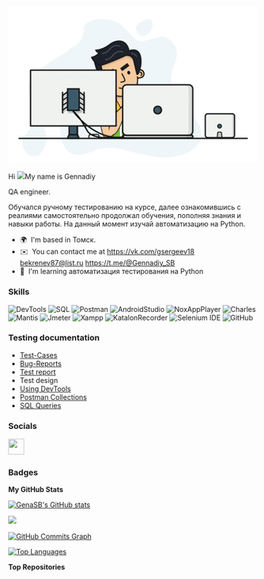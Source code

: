 ![Header](https://github.com/GenaSB/genaSB/blob/main/images/workingHard.gif)

Hi ![](https://user-images.githubusercontent.com/18350557/176309783-0785949b-9127-417c-8b55-ab5a4333674e.gif)My name is Gennadiy


QA engineer.


Обучался ручному тестированию на курсе, далее ознакомившись с реалиями самостоятельно продолжал обучения, пополняя знания и навыки работы. На данный момент изучай автоматизацию на Python.

* 🌍  I'm based in Томск.
* ✉️  You can contact me at https://vk.com/gsergeev18 bekrenev87@list.ru https://t.me/@Gennadiy_SB
* 🧠  I'm learning автоматизация тестирования на Python

### Skills


![DevTools](https://img.shields.io/badge/-devtools-004242?style=for-the-badge&logo=DevTools&logoColor=004242)
![SQL](https://img.shields.io/badge/-SQL-85A0C8?style=for-the-badge&logo=mysql&logoColor=004242)
![Postman](https://img.shields.io/badge/-postman-C89433?style=for-the-badge&logo=postman&logoColor=004242)
![AndroidStudio](https://img.shields.io/badge/-androidstudio-301BC8?style=for-the-badge&logo=androidstudio&logoColor=22C81F)
![NoxAppPlayer](https://img.shields.io/badge/-NoxAppPlayer-EB05D8?style=for-the-badge&logo=NoxAppPlayer&logoColor=)
![Charles](https://img.shields.io/badge/-charles-B8BFC8?style=for-the-badge&logo=charles&logoColor=250CC8)
![Mantis](https://img.shields.io/badge/-mantis-50C878?style=for-the-badge&logo=mantis&logoColor=50C878)
![Jmeter](https://img.shields.io/badge/-jmeter-9457EB?style=for-the-badge&logo=jmeter&logoColor=004242)
![Xampp](https://img.shields.io/badge/-xampp-C8C218?style=for-the-badge&logo=xampp&logoColor=004242)
![KatalonRecorder](https://img.shields.io/badge/-KatalonRecorder-C8081E?style=for-the-badge&logo=KatalonRecorder&logoColor=C4C85E)
![Selenium IDE](https://img.shields.io/badge/-SeleniumIDE-1B00C8?style=for-the-badge&logo=SeleniumIDE&logoColor=C4C85E)
![GitHub](https://img.shields.io/badge/-github-000000?style=for-the-badge&logo=github&logoColor=F0EAD6)
### Testing documentation
+ [Test-Cases](https://github.com/GenaSB/genaSB/tree/main/my%20examples/test%20cases)
+ [Bug-Reports](https://github.com/GenaSB/genaSB/blob/main/my%20examples/BTS%20Mantis.pdf) 
+ [Test report](https://github.com/GenaSB/genaSB/blob/main/my%20examples/%D0%BD%D0%B5%D1%84%D1%83%D0%BD%D0%BA%D1%86%D0%B8%D0%BE%D0%BD%D0%B0%D0%BB%D1%8C%D0%BD%D0%BE%D0%B5%20%D1%82%D0%B5%D1%81%D1%82%D0%B8%D1%80%D0%BE%D0%B2%D0%B0%D0%BD%D0%B8%D0%B5.pdf)
+ Test design
+ [Using DevTools](https://github.com/GenaSB/genaSB/blob/main/my%20examples/DevTools%20.pdf)
+ [Postman Collections](https://github.com/GenaSB/genaSB/blob/main/my%20examples/Part%203%20Corrected%20Collection%201.postman_collection.json)
+ [SQL Queries](https://github.com/GenaSB/genaSB/blob/main/my%20examples/sql.pdf)

### Socials

<p align="left"> <a href="https://www.github.com/GenaSB" target="_blank" rel="noreferrer"> <picture> <source media="(prefers-color-scheme: dark)" srcset="https://raw.githubusercontent.com/danielcranney/readme-generator/main/public/icons/socials/github-dark.svg" /> <source media="(prefers-color-scheme: light)" srcset="https://raw.githubusercontent.com/danielcranney/readme-generator/main/public/icons/socials/github.svg" /> <img src="https://raw.githubusercontent.com/danielcranney/readme-generator/main/public/icons/socials/github.svg" width="32" height="32" /> </picture> </a></p>

### Badges

<b>My GitHub Stats</b>

<a href="http://www.github.com/GenaSB"><img src="https://github-readme-stats.vercel.app/api?username=GenaSB&show_icons=true&hide=&count_private=true&title_color=0891b2&text_color=ffffff&icon_color=0891b2&bg_color=1c1917&hide_border=true&show_icons=true" alt="GenaSB's GitHub stats" /></a>

<a href="http://www.github.com/GenaSB"><img src="https://github-readme-streak-stats.herokuapp.com/?user=GenaSB&stroke=ffffff&background=1c1917&ring=0891b2&fire=0891b2&currStreakNum=ffffff&currStreakLabel=0891b2&sideNums=ffffff&sideLabels=ffffff&dates=ffffff&hide_border=true" /></a>

<a href="http://www.github.com/GenaSB"><img src="https://github-readme-activity-graph.cyclic.app/graph?username=GenaSB&bg_color=1c1917&color=ffffff&line=0891b2&point=ffffff&area_color=1c1917&area=true&hide_border=true&custom_title=GitHub%20Commits%20Graph" alt="GitHub Commits Graph" /></a>

<a href="https://github.com/GenaSB" align="left"><img src="https://github-readme-stats.vercel.app/api/top-langs/?username=GenaSB&langs_count=10&title_color=0891b2&text_color=ffffff&icon_color=0891b2&bg_color=1c1917&hide_border=true&locale=en&custom_title=Top%20%Languages" alt="Top Languages" /></a>

<b>Top Repositories</b>

<div width="100%" align="center"></div><br /><br /><br /><br /><br /><br /><br />

